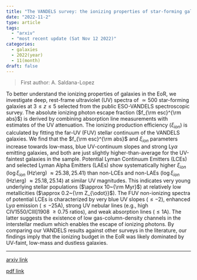 ```yaml
---
title: "The VANDELS survey: the ionizing properties of star-forming galaxies at $3 \\leq z \\leq 5$ using deep rest-frame ultraviolet spectroscopy"
date: "2022-11-2"
type: article
tags:
  - "arxiv"
  - "most recent update (Sat Nov 12 2022)"
categories:
  - galaxies
  - 2022(year)
  - 11(month)
draft: false
---
```


> First author: A. Saldana-Lopez

 To better understand the ionizing properties of galaxies in the EoR, we
investigate deep, rest-frame ultraviolet (UV) spectra of $\simeq 500$
star-forming galaxies at $3 \leq z \leq 5$ selected from the public ESO-VANDELS
spectroscopic survey. The absolute ionizing photon escape fraction ($f_{\rm
esc}^{\rm abs}$) is derived by combining absorption line measurements with
estimates of the UV attenuation. The ionizing production efficiency
($\xi_{ion}$) is calculated by fitting the far-UV (FUV) stellar continuum of
the VANDELS galaxies. We find that the $f_{\rm esc}^{\rm abs}$ and $\xi_{ion}$
parameters increase towards low-mass, blue UV-continuum slopes and strong
Ly$\alpha$ emitting galaxies, and both are just slightly higher-than-average
for the UV-faintest galaxies in the sample. Potential Lyman Continuum Emitters
(LCEs) and selected Lyman Alpha Emitters (LAEs) show systematically higher
$\xi_{ion}$ ($\log \xi_{ion}$ (Hz\erg) $\approx 25.38, 25.41$) than non-LCEs
and non-LAEs ($\log \xi_{ion}$ (Hz\erg) $\approx 25.18, 25.14$) at similar UV
magnitudes. This indicates very young underlying stellar populations ($\approx
10~{\rm Myr}$) at relatively low metallicities ($\approx 0.2~{\rm Z_{\odot}}$).
The FUV non-ionizing spectra of potential LCEs is characterized by very blue UV
slopes ($\leq -2$), enhanced Ly$\alpha$ emission ($\leq -25$A), strong UV
nebular lines (e.g., high CIV1550/CIII]1908 $\geq 0.75$ ratios), and weak
absorption lines ($\leq 1$A). The latter suggests the existence of low
gas-column-density channels in the interstellar medium which enables the escape
of ionizing photons. By comparing our VANDELS results against other surveys in
the literature, our findings imply that the ionizing budget in the EoR was
likely dominated by UV-faint, low-mass and dustless galaxies.

---
[arxiv link](http://arxiv.org/abs/2211.01351v1)

[pdf link](http://arxiv.org/pdf/2211.01351v1)